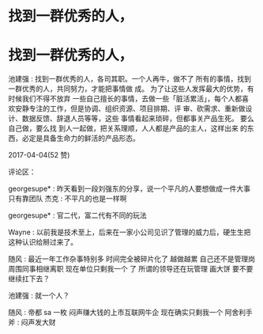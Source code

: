 # 找到一群优秀的人，

# 找到一群优秀的人，

池建强 : 找到一群优秀的人，各司其职。一个人再牛，做不了 所有的事情，找到一群优秀的人，共同努力，才能把事情做 成。 为了让这些人发挥最大的优势，有时候我们不得不放弃 一些自己擅长的事情，去做一些「脏活累活」，每个人都喜 欢安静专注的工作，但是协调、组织资源、项目排期、评 审、砍需求、重新做设计、数据反馈、辞退人员等等，这些 事情看起来琐碎，但都事关产品生死。 要么自己做，要么找 到人一起做，把关系理顺，人人都是产品的主人，这样出来 的东西，必定是具备生命力的鲜活的产品形态。

2017-04-04(52 赞)

评论区：

georgesupe* : 昨天看到一段刘强东的分享，说一个平凡的人要想做成一件大事只有靠团队 杰克 : 不平凡的也是一样啊

georgesupe* : 官二代，富二代有不同的玩法

Wayne : 以前我是技术至上，后来在一家小公司见识了管理的威力后，硬生生把这种认识给掰过来了。

随风 : 最近一年工作杂事特别多 时间完全被碎片化了 越做越累 自己还不是管理岗 周围同事相继离职 现在单位只剩我一个 了 所谓的领导还在玩管理 画大饼 要不要继续扛下去？

池建强 : 就一个人？

随风 : 帝都 sa 一枚 闷声赚大钱的上市互联网牛企 现在确实只剩我一个 阿舍利手斧 : 闷声发大财